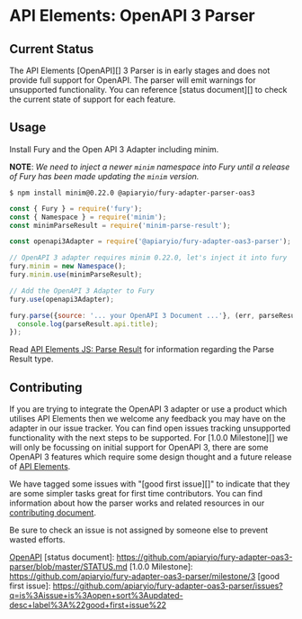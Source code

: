 # API Elements: OpenAPI 3 Parser

## Current Status

The API Elements [OpenAPI][] 3 Parser is in early stages and does not provide
full support for OpenAPI. The parser will emit warnings for unsupported
functionality. You can reference [status document][] to check the current state
of support for each feature.

## Usage

Install Fury and the Open API 3 Adapter including minim.

**NOTE**: *We need to inject a newer `minim` namespace into Fury until a
release of Fury has been made updating the `minim` version.*

```shell
$ npm install minim@0.22.0 @apiaryio/fury-adapter-parser-oas3
```

```js
const { Fury } = require('fury');
const { Namespace } = require('minim');
const minimParseResult = require('minim-parse-result');

const openapi3Adapter = require('@apiaryio/fury-adapter-oas3-parser');

// OpenAPI 3 adapter requires minim 0.22.0, let's inject it into fury
fury.minim = new Namespace();
fury.minim.use(minimParseResult);

// Add the OpenAPI 3 Adapter to Fury
fury.use(openapi3Adapter);

fury.parse({source: '... your OpenAPI 3 Document ...'}, (err, parseResult) => {
  console.log(parseResult.api.title);
});
```

Read [API Elements JS: Parse
Result](https://api-elements-js.readthedocs.io/en/latest/api.html#parse-result)
for information regarding the Parse Result type.

## Contributing

If you are trying to integrate the OpenAPI 3 adapter or use a product which
utilises API Elements then we welcome any feedback you may have on the adapter
in our issue tracker. You can find open issues tracking unsupported
functionality with the next steps to be supported. For [1.0.0 Milestone][] we
will only be focussing on initial support for OpenAPI 3, there are some OpenAPI
3 features which require some design thought and a future release of [API
Elements][].

We have tagged some issues with "[good first issue][]" to indicate that they
are some simpler tasks great for first time contributors. You can find
information about how the parser works and related resources in our
[contributing
document](https://github.com/apiaryio/fury-adapter-oas3-parser/blob/master/CONTRIBUTING.md).

Be sure to check an
issue is not assigned by someone else to prevent wasted efforts.


[API Elements]: https://apielements.org/
[OpenAPI](https://github.com/OAI/OpenAPI-Specification)
[status document]: https://github.com/apiaryio/fury-adapter-oas3-parser/blob/master/STATUS.md
[1.0.0 Milestone]: https://github.com/apiaryio/fury-adapter-oas3-parser/milestone/3
[good first issue]: https://github.com/apiaryio/fury-adapter-oas3-parser/issues?q=is%3Aissue+is%3Aopen+sort%3Aupdated-desc+label%3A%22good+first+issue%22
